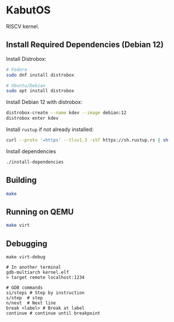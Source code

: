 # KabutOS

RISCV kernel.

## Install Required Dependencies (Debian 12)

Install Distrobox:

```bash
# Fedora
sudo dnf install distrobox

# Ubuntu/Debian
sudo apt install distrobox
```

Install Debian 12 with distrobox:

```bash
distrobox-create --name kdev --image debian:12
distrobox enter kdev
```

Install `rustup` if not already installed:

```bash
curl --proto '=https' --tlsv1.3 -sSf https://sh.rustup.rs | sh
```

Install dependencies

```bash
./install-dependencies
```

## Building

```bash
make
```

## Running on QEMU

```bash
make virt
```

## Debugging

```
make virt-debug

# In another terminal
gdb-multiarch kernel.elf
> target remote localhost:1234

# GDB commands
si/stepi # Step by instruction
s/step  # step
n/next  # Next line
break <label> # Break at label
continue # continue until breakpoint
```
